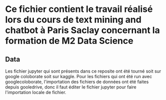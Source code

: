 # Ce fichier contient le travail réalisé lors du cours de text mining and chatbot à Paris Saclay concernant la formation de M2 Data Science

## Data
Les fichier jupyter qui sont présents dans ce reposite ont été tourné soit sur google coloborate soit sur kaggle. Pour les fichiers qui ont été run avec googlecoloborate, l'importation des fichiers de données ont été faites depuis gooledrive, donc il faut éditer le fichier jupyter pour faire l'importation locale de fichier.
